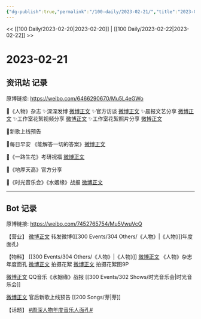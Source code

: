 ```yaml
---
{"dg-publish":true,"permalink":"/100-daily/2023-02-21/","title":"2023-02-21"}
---
```



<< [[100 Daily/2023-02-20\|2023-02-20]] | [[100 Daily/2023-02-22\|2023-02-22]] >>

# 2023-02-21

## 资讯站 记录

原博链接: https://weibo.com/6466290670/Mu5L4eGWo

🌟《人物》杂志
✨深深发博 [微博正文](https://m.weibo.cn/6466290670/4871596998656655)
✨官方访谈 [微博正文](https://m.weibo.cn/6466290670/4871517932880466)
✨晨报文艺分享 [微博正文](https://m.weibo.cn/6466290670/4871613064155673)
✨工作室花絮视频分享 [微博正文](https://m.weibo.cn/6466290670/4871613650307633)
✨工作室花絮照片分享 [微博正文](https://m.weibo.cn/6466290670/4871643610743815)

🌟新歌上线预告 [](https://m.weibo.cn/6466290670/4871644022052589q)

🌟每日早安
《能解答一切的答案》[微博正文](https://m.weibo.cn/6466290670/4871503650226555)

🌟《一路生花》考研祝福 [微博正文](https://m.weibo.cn/6466290670/4871539281101295)

🌟《地厚天高》官方分享 [](https://m.weibo.cn/6466290670/4871707669827138)

🌟《时光音乐会》《水姻缘》战报 [微博正文](https://m.weibo.cn/6466290670/4871561654047764)

---
## Bot 记录

原博链接: https://weibo.com/7452765754/Mu5VwuVcQ

【营业】
[微博正文](https://m.weibo.cn/1736988591/4871595208475510) 转发微博([[300 Events/304 Others/《人物》\|《人物》]]年度面孔)

【物料】
[[300 Events/304 Others/《人物》\|《人物》]]
[微博正文](https://m.weibo.cn/1043325954/4871514132841366) 《人物》杂志年度面孔
[微博正文](https://m.weibo.cn/7478855230/4871612393066244) 拍摄花絮
[微博正文](https://m.weibo.cn/7478855230/4871629060703567) 拍摄花絮图9P

[微博正文](https://m.weibo.cn/2169129705/4871559703431643) QQ音乐《水姻缘》战报 [[300 Events/302 Shows/时光音乐会\|时光音乐会]]

[微博正文](https://m.weibo.cn/5248300719/4871641895800070) 官后新歌上线预告 [[200 Songs/芽\|芽]]

【话题】
[#周深人物年度音乐人面孔#](https://s.weibo.com/weibo?q=%23%E5%91%A8%E6%B7%B1%E4%BA%BA%E7%89%A9%E5%B9%B4%E5%BA%A6%E9%9F%B3%E4%B9%90%E4%BA%BA%E9%9D%A2%E5%AD%94%23)
